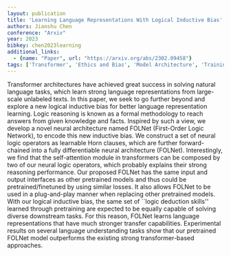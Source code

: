 ```yaml
---
layout: publication
title: 'Learning Language Representations With Logical Inductive Bias'
authors: Jianshu Chen
conference: "Arxiv"
year: 2023
bibkey: chen2023learning
additional_links:
  - {name: "Paper", url: "https://arxiv.org/abs/2302.09458"}
tags: ['Transformer', 'Ethics and Bias', 'Model Architecture', 'Training Techniques', 'Attention Mechanism', 'Pretraining Methods']
---
```

Transformer architectures have achieved great success in solving natural
language tasks, which learn strong language representations from large-scale
unlabeled texts. In this paper, we seek to go further beyond and explore a new
logical inductive bias for better language representation learning. Logic
reasoning is known as a formal methodology to reach answers from given
knowledge and facts. Inspired by such a view, we develop a novel neural
architecture named FOLNet (First-Order Logic Network), to encode this new
inductive bias. We construct a set of neural logic operators as learnable Horn
clauses, which are further forward-chained into a fully differentiable neural
architecture (FOLNet). Interestingly, we find that the self-attention module in
transformers can be composed by two of our neural logic operators, which
probably explains their strong reasoning performance. Our proposed FOLNet has
the same input and output interfaces as other pretrained models and thus could
be pretrained/finetuned by using similar losses. It also allows FOLNet to be
used in a plug-and-play manner when replacing other pretrained models. With our
logical inductive bias, the same set of ``logic deduction skills'' learned
through pretraining are expected to be equally capable of solving diverse
downstream tasks. For this reason, FOLNet learns language representations that
have much stronger transfer capabilities. Experimental results on several
language understanding tasks show that our pretrained FOLNet model outperforms
the existing strong transformer-based approaches.

